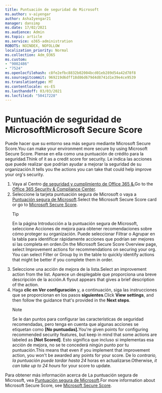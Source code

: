 ```yaml
---
title: Puntuación de seguridad de Microsoft
ms.author: v-aiyengar
author: AshaIyengar21
manager: dansimp
ms.date: 17/02/2021
ms.audience: Admin
ms.topic: article
ms.service: o365-administration
ROBOTS: NOINDEX, NOFOLLOW
localization_priority: Normal
ms.collection: Adm_O365
ms.custom:
- "9002486"
- "7524"
ms.openlocfilehash: c8fe2efbc8832b02004bcd01eb289d54a42d78f8
ms.sourcegitcommit: 969219d6dff18d86d679d4d8741d1e39e4ce9539
ms.translationtype: MT
ms.contentlocale: es-ES
ms.lasthandoff: 03/03/2021
ms.locfileid: "50417228"
---
```

# <a name="microsoft-secure-score"></a><span data-ttu-id="53f09-102">Puntuación de seguridad de Microsoft</span><span class="sxs-lookup"><span data-stu-id="53f09-102">Microsoft Secure Score</span></span>

<span data-ttu-id="53f09-103">Puede hacer que su entorno sea más seguro mediante Microsoft Secure Score.</span><span class="sxs-lookup"><span data-stu-id="53f09-103">You can make your environment more secure by using Microsoft Secure Score.</span></span> <span data-ttu-id="53f09-104">Piense en ella como una puntuación de crédito para la seguridad.</span><span class="sxs-lookup"><span data-stu-id="53f09-104">Think of it as a credit score for security.</span></span> <span data-ttu-id="53f09-105">Le indica las acciones que puede realizar que podrían ayudar a mejorar la seguridad de su organización.</span><span class="sxs-lookup"><span data-stu-id="53f09-105">It tells you the actions you can take that could help improve your org's security.</span></span>

1. <span data-ttu-id="53f09-106">Vaya al Centro [de seguridad y cumplimiento de Office 365 &.](https://go.microsoft.com/fwlink/p/?linkid=2077143)</span><span class="sxs-lookup"><span data-stu-id="53f09-106">Go to the [Office 365 Security & Compliance Center](https://go.microsoft.com/fwlink/p/?linkid=2077143).</span></span>
1. <span data-ttu-id="53f09-107">Seleccione la tarjeta puntuación segura de Microsoft o vaya a [Puntuación segura de Microsoft](https://go.microsoft.com/fwlink/?linkid=2099589).</span><span class="sxs-lookup"><span data-stu-id="53f09-107">Select the Microsoft Secure Score card or go to [Microsoft Secure Score](https://go.microsoft.com/fwlink/?linkid=2099589).</span></span>
    > [!TIP]
    >  <span data-ttu-id="53f09-108">En la página Introducción a la puntuación segura de Microsoft, seleccione Acciones de mejora para obtener recomendaciones sobre cómo proteger su organización. Puede seleccionar Filtrar o Agrupar en la tabla para identificar rápidamente acciones que podrían ser mejores si las completa en orden.</span><span class="sxs-lookup"><span data-stu-id="53f09-108">On the Microsoft Secure Score Overview page, select Improvement actions for recommendations on securing your org. You can select Filter or Group by in the table to quickly identify actions that might be better if you complete them in order.</span></span>
1. <span data-ttu-id="53f09-109">Seleccione una acción de mejora de la lista.</span><span class="sxs-lookup"><span data-stu-id="53f09-109">Select an improvement action from the list.</span></span> <span data-ttu-id="53f09-110">Aparece un desplegable que proporciona una breve descripción de la acción.</span><span class="sxs-lookup"><span data-stu-id="53f09-110">A flyout appears that gives a brief description of the action.</span></span>
1. <span data-ttu-id="53f09-111">Haga **clic en Ver configuración** y, a continuación, siga las instrucciones que se proporcionan en los pasos **siguientes**.</span><span class="sxs-lookup"><span data-stu-id="53f09-111">Click **View settings**, and then follow the guidance that's provided in the **Next steps**.</span></span>
    > [!NOTE]
    > <span data-ttu-id="53f09-112">Se le dan puntos para configurar las características de seguridad recomendadas, pero tenga en cuenta que algunas acciones se etiquetan como **[No puntuadas].**</span><span class="sxs-lookup"><span data-stu-id="53f09-112">You're given points for configuring recommended security features, but keep in mind that some actions are labeled as **[Not Scored]**.</span></span> <span data-ttu-id="53f09-113">Esto significa que incluso si implementas esa acción de mejora, no se te concederá ningún punto por tu puntuación.</span><span class="sxs-lookup"><span data-stu-id="53f09-113">This means that even if you implement that improvement action, you won't be awarded any points for your score.</span></span> <span data-ttu-id="53f09-114">De lo *contrario, la puntuación puede tardar hasta 24* horas en actualizarse.</span><span class="sxs-lookup"><span data-stu-id="53f09-114">Otherwise, *it can take up to 24 hours* for your score to update.</span></span>

<span data-ttu-id="53f09-115">Para obtener más información acerca de La puntuación segura de Microsoft, vea [Puntuación segura de Microsoft](https://go.microsoft.com/fwlink/?linkid=2103077).</span><span class="sxs-lookup"><span data-stu-id="53f09-115">For more information about Microsoft Secure Score, see [Microsoft Secure Score](https://go.microsoft.com/fwlink/?linkid=2103077).</span></span>
